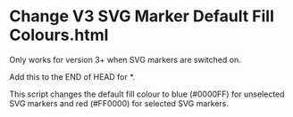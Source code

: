 # Change V3 SVG Marker Default Fill Colours.html
Only works for version 3+ when SVG markers are switched on.

Add this to the END of HEAD for *.

This script changes the default fill colour to blue (#0000FF) for unselected SVG markers and
red (#FF0000) for selected SVG markers.
